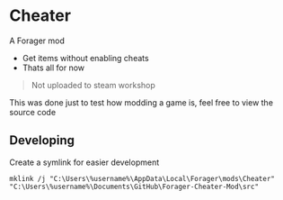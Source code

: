 # Cheater

A Forager mod

- Get items without enabling cheats
- Thats all for now

> Not uploaded to steam workshop

This was done just to test how modding a game is, feel free to view the source code

## Developing

Create a symlink for easier development

```batch
mklink /j "C:\Users\%username%\AppData\Local\Forager\mods\Cheater" "C:\Users\%username%\Documents\GitHub\Forager-Cheater-Mod\src"

```
